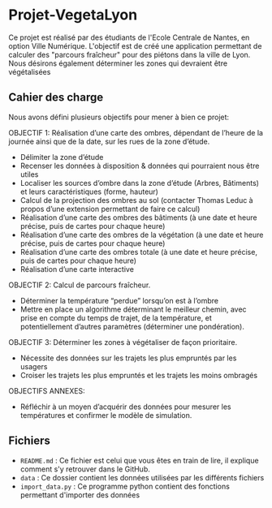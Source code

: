 # Projet-VegetaLyon
Ce projet est réalisé par des étudiants de l'Ecole Centrale de Nantes, en option Ville Numérique. L'objectif est de créé une application permettant de calculer des "parcours fraîcheur" pour des piétons dans la ville de Lyon.
Nous désirons également déterminer les zones qui devraient être végétalisées 

## Cahier des charge

Nous avons défini plusieurs objectifs pour mener à bien ce projet:

OBJECTIF 1: Réalisation d’une carte des ombres, dépendant de l’heure de la journée ainsi que de la date, sur les rues de la zone d’étude.
- Délimiter la zone d’étude
- Recenser les données à disposition & données qui pourraient nous être utiles
- Localiser les sources d’ombre dans la zone d’étude (Arbres, Bâtiments) et leurs caractéristiques (forme, hauteur)
- Calcul de la projection des ombres au sol (contacter Thomas Leduc à propos d’une extension permettant de faire ce calcul)
- Réalisation d’une carte des ombres des bâtiments  (à une date et heure précise, puis de cartes pour chaque heure)
- Réalisation d’une carte des ombres de la végétation (à une date et heure précise, puis de cartes pour chaque heure)
- Réalisation d’une carte des ombres totale  (à une date et heure précise, puis de cartes pour chaque heure)
- Réalisation d’une carte interactive


OBJECTIF 2: Calcul de parcours fraîcheur.
- Déterminer la température “perdue” lorsqu’on est à l’ombre
- Mettre en place un algorithme déterminant le meilleur chemin, avec prise en compte du temps de trajet, de la température, et potentiellement d’autres paramètres (déterminer une pondération).


OBJECTIF 3: Déterminer les zones à végétaliser de façon prioritaire.
- Nécessite des données sur les trajets les plus empruntés par les usagers
- Croiser les trajets les plus empruntés et les trajets les moins ombragés


OBJECTIFS ANNEXES:
- Réfléchir à un moyen d’acquérir des données pour mesurer les températures et confirmer le modèle de simulation.

## Fichiers 

* `README.md` : Ce fichier est celui que vous êtes en train de lire, il explique comment s'y retrouver dans le GitHub.
* `data` : Ce dossier contient les données utilisées par les différents fichiers
* `import_data.py` : Ce programme python contient des fonctions permettant d'importer des données

